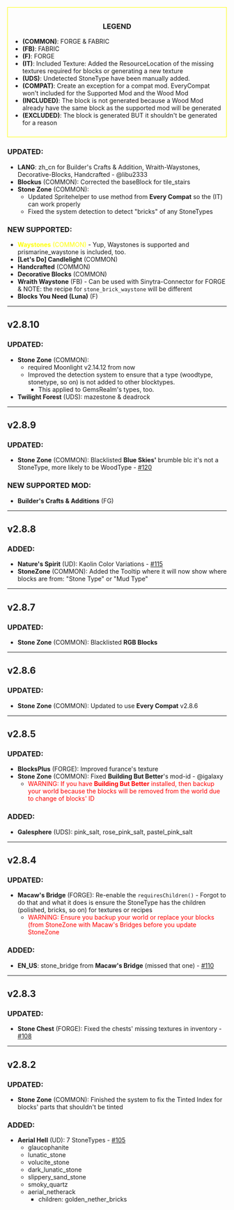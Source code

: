 <div style="text-align: center; border: 1px solid yellow; padding: 10px;">

<div style="text-align: center; margin-bottom: 10px;">

### LEGEND

</div>

<div style="text-align: left;">

* **(COMMON)**: FORGE & FABRIC
* **(FB)**: FABRIC
* **(F)**: FORGE
* **(IT)**: Included Texture: Added the ResourceLocation of the missing textures required for blocks or generating a new texture
* **(UDS)**: Undetected StoneType have been manually added.
* **(COMPAT)**: Create an exception for a compat mod. EveryCompat won't included for the Supported Mod and the Wood Mod
* **(INCLUDED)**: The block is not generated because a Wood Mod already have the same block as the supported mod will be generated
* **(EXCLUDED)**: The block is generated BUT it shouldn't be generated for a reason

</div>

</div>

### UPDATED: 
- **LANG**: zh_cn for Builder's Crafts & Addition, Wraith-Waystones, Decorative-Blocks, Handcrafted - @libu2333
- **Blockus** (COMMON): Corrected the baseBlock for tile_stairs
- **Stone Zone** (COMMON): 
  - Updated Spritehelper to use method from **Every Compat** so the (IT) can work properly
  - Fixed the system detection to detect "bricks" of any StoneTypes

### NEW SUPPORTED:
- <span style="color: YELLOW;">**Waystones** (COMMON)</span> - Yup, Waystones is supported and prismarine_waystone is included, too.
- **\[Let's Do\] Candlelight** (COMMON)
- **Handcrafted** (COMMON)
- **Decorative Blocks** (COMMON)
- **Wraith Waystone** (FB) - Can be used with Sinytra-Connector for FORGE & NOTE: the recipe for `stone_brick_waystone` will be different
- **Blocks You Need (Luna)** (F)

---

## v2.8.10

### UPDATED: 
- **Stone Zone** (COMMON): 
  - required Moonlight v2.14.12 from now
  - Improved the detection system to ensure that a type (woodtype, stonetype, so on) is not added to other blocktypes.
    - This applied to GemsRealm's types, too. 
- **Twilight Forest** (UDS): mazestone & deadrock

---

## v2.8.9


### UPDATED: 
- **Stone Zone** (COMMON): Blacklisted **Blue Skies'** brumble blc it's not a StoneType, more likely to be WoodType - [#120](https://github.com/MehVahdJukaar/StoneZone/issues/120)

### NEW SUPPORTED MOD:
- **Builder's Crafts & Additions** (FG)

---

## v2.8.8

### ADDED: 
- **Nature's Spirit** (UD): Kaolin Color Variations - [#115](https://github.com/MehVahdJukaar/StoneZone/issues/115)
- **StoneZone** (COMMON): Added the Tooltip where it will now show where blocks are from: "Stone Type" or "Mud Type"

---

## v2.8.7

### UPDATED: 
- **Stone Zone** (COMMON): Blacklisted **RGB Blocks**

---

## v2.8.6

### UPDATED: 
- **Stone Zone** (COMMON): Updated to use **Every Compat** v2.8.6

---

## v2.8.5

### UPDATED: 
- **BlocksPlus** (FORGE): Improved furance's texture 
- **Stone Zone** (COMMON): Fixed **Building But Better**'s mod-id - @igalaxy 
  - <span style="color: RED;">WARNING: If you have **Building But Better** installed, then backup your world because the blocks will be removed from the world due to change of blocks' ID</span>

### ADDED:
- **Galesphere** (UDS): pink_salt, rose_pink_salt, pastel_pink_salt

---

## v2.8.4

### UPDATED:
- **Macaw's Bridge** (FORGE): Re-enable the `requiresChildren()` - Forgot to do that and what it does is ensure the StoneType has the children (polished, bricks, so on) for textures or recipes
  - <span style="color: RED;">WARNING: Ensure you backup your world or replace your blocks (from StoneZone with Macaw's Bridges before you update StoneZone</span>

### ADDED:
- **EN_US**: stone_bridge from **Macaw's Bridge** (missed that one) - [#110](https://github.com/MehVahdJukaar/StoneZone/issues/110)

---

## v2.8.3

### UPDATED: 
- **Stone Chest** (FORGE): Fixed the chests' missing textures in inventory - [#108](https://github.com/MehVahdJukaar/StoneZone/issues/108)

---

## v2.8.2

### UPDATED:
- **Stone Zone** (COMMON): Finished the system to fix the Tinted Index for blocks' parts that shouldn't be tinted

### ADDED:
- **Aerial Hell** (UD): 7 StoneTypes - [#105](https://github.com/MehVahdJukaar/StoneZone/issues/105)
  - glaucophanite
  - lunatic_stone
  - volucite_stone
  - dark_lunatic_stone
  - slippery_sand_stone
  - smoky_quartz
  - aerial_netherack 
    - children: golden_nether_bricks
